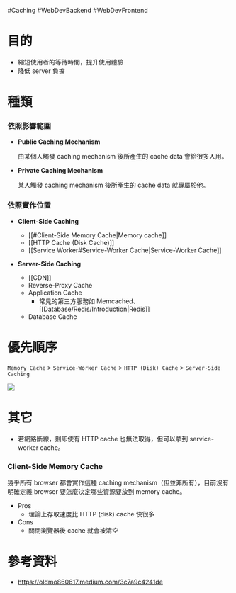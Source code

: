 #Caching #WebDevBackend #WebDevFrontend 

# 目的

- 縮短使用者的等待時間，提升使用體驗
- 降低 server 負擔

# 種類

### 依照影響範圍

- **Public Caching Mechanism**

    由某個人觸發 caching mechanism 後所產生的 cache data 會給很多人用。

- **Private Caching Mechanism**

    某人觸發 caching mechanism 後所產生的 cache data 就專屬於他。

### 依照實作位置

- **Client-Side Caching**

  - [[#Client-Side Memory Cache|Memory cache]]
  - [[HTTP Cache (Disk Cache)]]
  - [[Service Worker#Service-Worker Cache|Service-Worker Cache]]

- **Server-Side Caching**

  - [[CDN]]
  - Reverse-Proxy Cache
  - Application Cache
      - 常見的第三方服務如 Memcached、[[Database/Redis/Introduction|Redis]]
  - Database Cache

# 優先順序

`Memory Cache` > `Service-Worker Cache` > `HTTP (Disk) Cache` > `Server-Side Caching`

![](<https://raw.githubusercontent.com/Jamison-Chen/KM-software/master/img/caching-mechanism.png>)

# 其它

- 若網路斷線，則即使有 HTTP cache 也無法取得，但可以拿到 service-worker cache。

### Client-Side Memory Cache

幾乎所有 browser 都會實作這種 caching mechanism（但並非所有），目前沒有明確定義 browser 要怎麼決定哪些資源要放到 memory cache。

- Pros
    - 理論上存取速度比 HTTP (disk) cache 快很多
- Cons
    - 關閉瀏覽器後 cache 就會被清空

# 參考資料

- <https://oldmo860617.medium.com/3c7a9c4241de>
